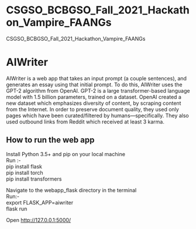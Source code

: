 # CSGSO_BCBGSO_Fall_2021_Hackathon_Vampire_FAANGs
CSGSO_BCBGSO_Fall_2021_Hackathon_Vampire_FAANGs

# AIWriter
AIWriter is a web app that takes an input prompt (a couple sentences), and generates an essay using that initial prompt. To do this, AIWriter uses the GPT-2 algorithm from OpenAI. GPT-2 is a large transformer-based language model with 1.5 billion parameters, trained on a dataset. OpenAI created a new dataset which emphasizes diversity of content, by scraping content from the Internet. In order to preserve document quality, they used only pages which have been curated/filtered by humans—specifically. They also used outbound links from Reddit which received at least 3 karma.

## How to run the web app
Install Python 3.5+ and pip on your local machine <br>
Run :- <br>
pip install flask <br>
pip install torch <br>
pip install transformers <br>

Navigate to the webapp_flask directory in the terminal <br>
Run:- <br>
export FLASK_APP=aiwriter <br>
flask run <br>

Open http://127.0.0.1:5000/
